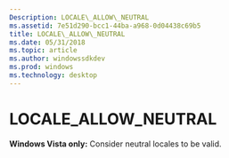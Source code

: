 ```yaml
---
Description: LOCALE\_ALLOW\_NEUTRAL
ms.assetid: 7e51d290-bcc1-44ba-a968-0d04438c69b5
title: LOCALE\_ALLOW\_NEUTRAL
ms.date: 05/31/2018
ms.topic: article
ms.author: windowssdkdev
ms.prod: windows
ms.technology: desktop
---
```


# LOCALE\_ALLOW\_NEUTRAL

**Windows Vista only:** Consider neutral locales to be valid.

 

 



